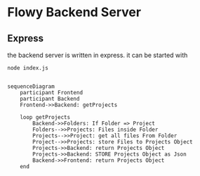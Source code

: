 # Flowy Backend Server

## Express

the backend server is written in express.
it can be started with

```
node index.js
```



```mermaid

sequenceDiagram
    participant Frontend
    participant Backend
    Frontend->>Backend: getProjects

    loop getProjects
        Backend->>Folders: If Folder => Project
        Folders-->>Projects: Files inside Folder
        Projects-->>Project: get all files From Folder
        Project-->>Projects: store Files to Projects Object
        Projects->>Backend: return Projects Object
        Projects->>Backend: STORE Projects Object as Json
        Backend->>Frontend: return Projects Object
    end


```
